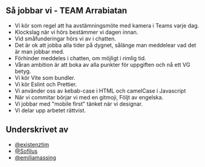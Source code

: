 ## Så jobbar vi - TEAM Arrabiatan

- Vi kör som regel att ha avstämningsmöte med kamera i Teams varje dag.
- Klockslag när vi hörs bestämmer vi dagen innan.
- Vid småfunderingar hörs vi av i chatten.
- Det är ok att jobba alla tider på dygnet, sålänge man meddelear vad det är man jobbar med.
- Förhinder meddeles i chatten, om möjligt i rimlig tid.
- Våran ambition är att boka av alla punkter för uppgiften och nå ett VG betyg.
- Vi kör Vite som bundler.
- Vi kör Eslint och Prettier.
- Vi använder oss av kebab-case i HTML och camelCase i Javascript
- När vi commitar börjar vi med en gitmoji, Följt av engelska.
- Vi jobbar med "mobile first" tänket när vi designar. 
- Vi delar upp arbetet rättvist.

## Underskrivet av

- [@existenztim](https://www.github.com/existenztim)
- [@Sofilus](https://github.com/Sofilus)
- [@emiliamassing](https://github.com/emiliamassing)

